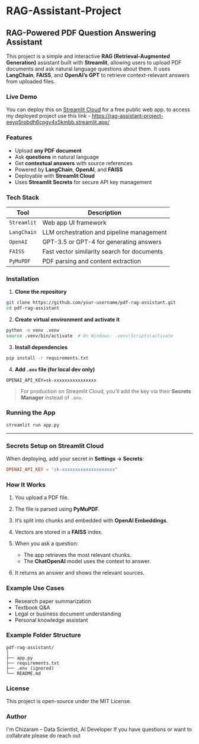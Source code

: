 # RAG-Assistant-Project


##  RAG-Powered PDF Question Answering Assistant

This project is a simple and interactive **RAG (Retrieval-Augmented Generation)** assistant built with **Streamlit**, allowing users to upload PDF documents and ask natural language questions about them. It uses **LangChain**, **FAISS**, and **OpenAI’s GPT** to retrieve context-relevant answers from uploaded files.



###  Live Demo

You can deploy this on [Streamlit Cloud](https://streamlit.io/cloud) for a free public web app.
to access my deployed project use this link - https://rag-assistant-project-eeyp5rpbdh6cpgy4x5kmbb.streamlit.app/



###  Features

* Upload **any PDF document**
* Ask **questions** in natural language
* Get **contextual answers** with source references
* Powered by **LangChain**, **OpenAI**, and **FAISS**
* Deployable with **Streamlit Cloud**
* Uses **Streamlit Secrets** for secure API key management



###  Tech Stack

| Tool        | Description                                 |
| ----------- | ------------------------------------------- |
| `Streamlit` | Web app UI framework                        |
| `LangChain` | LLM orchestration and pipeline management   |
| `OpenAI`    | GPT-3.5 or GPT-4 for generating answers     |
| `FAISS`     | Fast vector similarity search for documents |
| `PyMuPDF`   | PDF parsing and content extraction          |



###  Installation

1. **Clone the repository**

```bash
git clone https://github.com/your-username/pdf-rag-assistant.git
cd pdf-rag-assistant
```

2. **Create virtual environment and activate it**

```bash
python -m venv .venv
source .venv/bin/activate  # On Windows: .venv\Scripts\activate
```

3. **Install dependencies**

```bash
pip install -r requirements.txt
```

4. **Add `.env` file (for local dev only)**

```env
OPENAI_API_KEY=sk-xxxxxxxxxxxxxxxx
```

>  For production on Streamlit Cloud, you’ll add the key via their **Secrets Manager** instead of `.env`.



###  Running the App

```bash
streamlit run app.py
```

---

###  Secrets Setup on Streamlit Cloud

When deploying, add your secret in **Settings → Secrets**:

```toml
OPENAI_API_KEY = "sk-xxxxxxxxxxxxxxxxxxxx"
```



###  How It Works

1. You upload a PDF file.
2. The file is parsed using **PyMuPDF**.
3. It’s split into chunks and embedded with **OpenAI Embeddings**.
4. Vectors are stored in a **FAISS** index.
5. When you ask a question:

   * The app retrieves the most relevant chunks.
   * The **ChatOpenAI** model uses the context to answer.
6. It returns an answer and shows the relevant sources.



### Example Use Cases

* Research paper summarization
* Textbook Q\&A
* Legal or business document understanding
* Personal knowledge assistant


### Example Folder Structure

```
pdf-rag-assistant/
│
├── app.py
├── requirements.txt
├── .env (ignored)
└── README.md
```



### License

This project is open-source under the MIT License.



### Author

I'm Chizaram – Data Scientist, AI Developer
If you have questions or want to collabrate please do reach out





